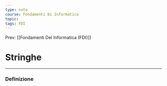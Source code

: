 ```yaml
---
type: nota
course: Fondamenti Di Informatica
topic: 
tags: FDI
---
```


Prev: [[Fondamenti Del Informatica (FDI)]]

# Stringhe
---

### Definizione